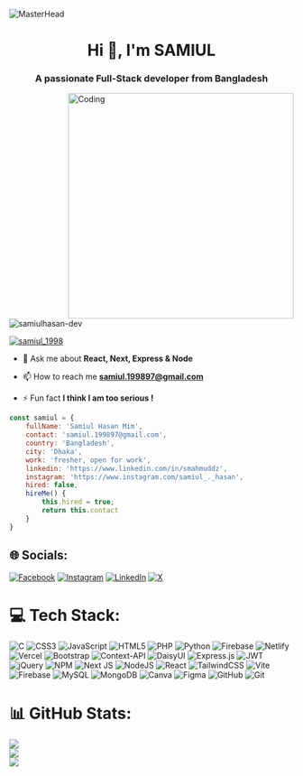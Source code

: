 ![MasterHead](https://firebasestorage.googleapis.com/v0/b/flexi-coding.appspot.com/o/dempgi7-520f8d5f-63d4-4453-8822-dbc149ae27f8.gif?alt=media&token=91c0c7b2-93c3-4029-b011-1a8703c5730d)

<h1 align="center">Hi 👋, I'm SAMIUL</h1>
<h3 align="center">A passionate Full-Stack developer from Bangladesh</h3>

<img align="right" alt="Coding" width="400" src="https://cdn.dribbble.com/users/1162077/screenshots/3848914/programmer.gif">

<p align="left"> <img src="https://komarev.com/ghpvc/?username=samiulhasan-dev&label=Profile%20views&color=0e75b6&style=flat" alt="samiulhasan-dev" /> </p>

<p align="left"> <a href="https://twitter.com/samiul_1998" target="blank"><img src="https://img.shields.io/twitter/follow/samiul_1998?logo=twitter&style=for-the-badge" alt="samiul_1998" /></a> </p>

- 💬 Ask me about **React, Next, Express & Node**

- 📫 How to reach me **samiul.199897@gmail.com**

- ⚡ Fun fact **I think I am too serious !**


```js
const samiul = {
    fullName: 'Samiul Hasan Mim',
    contact: 'samiul.199897@gmail.com',
    country: 'Bangladesh',
    city: 'Dhaka',
    work: 'fresher, open for work',
    linkedin: 'https://www.linkedin.com/in/smahmuddz',
    instagram: 'https://www.instagram.com/samiul_._hasan',
    hired: false,
    hireMe() {
        this.hired = true;
        return this.contact
    }
}
```

## 🌐 Socials:
[![Facebook](https://img.shields.io/badge/Facebook-%231877F2.svg?logo=Facebook&logoColor=white)](https://facebook.com/samiul.hasan.735) [![Instagram](https://img.shields.io/badge/Instagram-%23E4405F.svg?logo=Instagram&logoColor=white)](https://instagram.com/samiul_._hasan) [![LinkedIn](https://img.shields.io/badge/LinkedIn-%230077B5.svg?logo=linkedin&logoColor=white)](https://linkedin.com/in/samiul-hasan-mim) [![X](https://img.shields.io/badge/X-black.svg?logo=X&logoColor=white)](https://x.com/samiul_1998) 

# 💻 Tech Stack:
![C](https://img.shields.io/badge/c-%2300599C.svg?style=plastic&logo=c&logoColor=white) ![CSS3](https://img.shields.io/badge/css3-%231572B6.svg?style=plastic&logo=css3&logoColor=white) ![JavaScript](https://img.shields.io/badge/javascript-%23323330.svg?style=plastic&logo=javascript&logoColor=%23F7DF1E) ![HTML5](https://img.shields.io/badge/html5-%23E34F26.svg?style=plastic&logo=html5&logoColor=white) ![PHP](https://img.shields.io/badge/php-%23777BB4.svg?style=plastic&logo=php&logoColor=white) ![Python](https://img.shields.io/badge/python-3670A0?style=plastic&logo=python&logoColor=ffdd54) ![Firebase](https://img.shields.io/badge/firebase-%23039BE5.svg?style=plastic&logo=firebase) ![Netlify](https://img.shields.io/badge/netlify-%23000000.svg?style=plastic&logo=netlify&logoColor=#00C7B7) ![Vercel](https://img.shields.io/badge/vercel-%23000000.svg?style=plastic&logo=vercel&logoColor=white) ![Bootstrap](https://img.shields.io/badge/bootstrap-%238511FA.svg?style=plastic&logo=bootstrap&logoColor=white) ![Context-API](https://img.shields.io/badge/Context--Api-000000?style=plastic&logo=react) ![DaisyUI](https://img.shields.io/badge/daisyui-5A0EF8?style=plastic&logo=daisyui&logoColor=white) ![Express.js](https://img.shields.io/badge/express.js-%23404d59.svg?style=plastic&logo=express&logoColor=%2361DAFB) ![JWT](https://img.shields.io/badge/JWT-black?style=plastic&logo=JSON%20web%20tokens) ![jQuery](https://img.shields.io/badge/jquery-%230769AD.svg?style=plastic&logo=jquery&logoColor=white) ![NPM](https://img.shields.io/badge/NPM-%23CB3837.svg?style=plastic&logo=npm&logoColor=white) ![Next JS](https://img.shields.io/badge/Next-black?style=plastic&logo=next.js&logoColor=white) ![NodeJS](https://img.shields.io/badge/node.js-6DA55F?style=plastic&logo=node.js&logoColor=white) ![React](https://img.shields.io/badge/react-%2320232a.svg?style=plastic&logo=react&logoColor=%2361DAFB) ![TailwindCSS](https://img.shields.io/badge/tailwindcss-%2338B2AC.svg?style=plastic&logo=tailwind-css&logoColor=white) ![Vite](https://img.shields.io/badge/vite-%23646CFF.svg?style=plastic&logo=vite&logoColor=white) ![Firebase](https://img.shields.io/badge/firebase-a08021?style=plastic&logo=firebase&logoColor=ffcd34) ![MySQL](https://img.shields.io/badge/mysql-4479A1.svg?style=plastic&logo=mysql&logoColor=white) ![MongoDB](https://img.shields.io/badge/MongoDB-%234ea94b.svg?style=plastic&logo=mongodb&logoColor=white) ![Canva](https://img.shields.io/badge/Canva-%2300C4CC.svg?style=plastic&logo=Canva&logoColor=white) ![Figma](https://img.shields.io/badge/figma-%23F24E1E.svg?style=plastic&logo=figma&logoColor=white) ![GitHub](https://img.shields.io/badge/github-%23121011.svg?style=plastic&logo=github&logoColor=white) ![Git](https://img.shields.io/badge/git-%23F05033.svg?style=plastic&logo=git&logoColor=white)
# 📊 GitHub Stats:
![](https://github-readme-stats.vercel.app/api?username=SamiulHasan-dev&theme=dark&hide_border=false&include_all_commits=true&count_private=true)<br/>
![](https://github-readme-streak-stats.herokuapp.com/?user=SamiulHasan-dev&theme=dark&hide_border=false)<br/>
![](https://github-readme-stats.vercel.app/api/top-langs/?username=SamiulHasan-dev&theme=dark&hide_border=false&include_all_commits=true&count_private=true&layout=compact)
